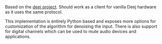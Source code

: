 Based on the [deej project](https://github.com/omriharel/deej). Should work as a client for vanilla Deej hardware as it uses the same protocol.

This implementation is entirely Python based and exposes more options for customization of the algorithm for denoising the input. There is also support for digital channels which can be used to mute audio devices and applications.
